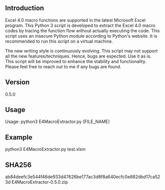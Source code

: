## Introduction

Excel 4.0 macro functions are supported in the latest Microsoft Excel program. This Python 3 script is developed to extract the Excel 4.0 macro codes by tracing the function flow without actually executing the code. This script uses an insecure Python module according to Python's website. It is recommended to run this script on a virtual machine.

The new writing style is continuously evolving. This script may not support all the new features/techniques. Hence, bugs are expected. Use it as is. This script will be improved to enhance the stability and functionality. Please feel free to reach out to me if any bugs are found.

## Version
0.5.0

## Usage
Usage: python3 E4MacroExtractor.py [FILE_NAME]

## Example
python3 E4MacroExtractor.py test.xlsm

## SHA256
ab84deefc3e544f46de933d47626be177ac3d8f8a640ecfc0e882dbd17ca523d  E4MacroExtractor-0.5.0.zip

